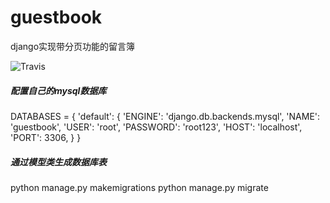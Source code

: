 # guestbook
django实现带分页功能的留言簿

![Travis](https://img.shields.io/travis/USER/REPO.svg)
##### 配置自己的mysql数据库

DATABASES = {
    'default': {
        'ENGINE': 'django.db.backends.mysql',
        'NAME': 'guestbook',
        'USER': 'root',
        'PASSWORD': 'root123',
        'HOST': 'localhost',
        'PORT': 3306,
    }
}

##### 通过模型类生成数据库表
python manage.py makemigrations
python manage.py migrate

